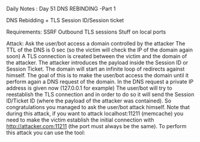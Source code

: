 Daily Notes : Day 51 
DNS REBINDING -Part 1

DNS Rebidding + TLS Session ID/Session ticket

Requirements:
SSRF
Outbound TLS sessions
Stuff on local ports

Attack:
Ask the user/bot access a domain controlled by the attacker
The TTL of the DNS is 0 sec (so the victim will check the IP of the domain again soon)
A TLS connection is created between the victim and the domain of the attacker. The attacker introduces the payload inside the Session ID or Session Ticket.
The domain will start an infinite loop of redirects against himself. The goal of this is to make the user/bot access the domain until it perform again a DNS request of the domain.
In the DNS request a private IP address is given now (127.0.0.1 for example)
The user/bot will try to reestablish the TLS connection and in order to do so it will send the Session ID/Ticket ID (where the payload of the attacker was contained). So congratulations you managed to ask the user/bot attack himself.
Note that during this attack, if you want to attack localhost:11211 (memcache) you need to make the victim establish the initial connection with http://attacker.com:11211 (the port must always be the same).
To perform this attack you can use the tool: 